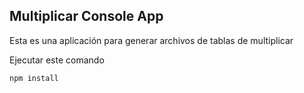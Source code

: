 ## Multiplicar Console App

Esta es una aplicación para generar archivos de tablas de multiplicar

Ejecutar este comando

`````
npm install
`````